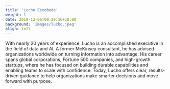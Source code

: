 ```yaml
---
title: 'Lucho Escobedo'
weight: 1
date: 2018-12-06T09:29:16+10:00
background: 'images/lucho.jpeg'
align: left
---
```


With nearly 20 years of experience, Lucho is an accomplished executive in the field of data and AI. A former McKinsey consultant, he has advised organizations worldwide on turning information into advantage. His career spans global corporations, Fortune 500 companies, and high-growth startups, where he has focused on building durable capabilities and enabling teams to scale with confidence. Today, Lucho offers clear, results-driven guidance to help organizations make smarter decisions and move forward with purpose.